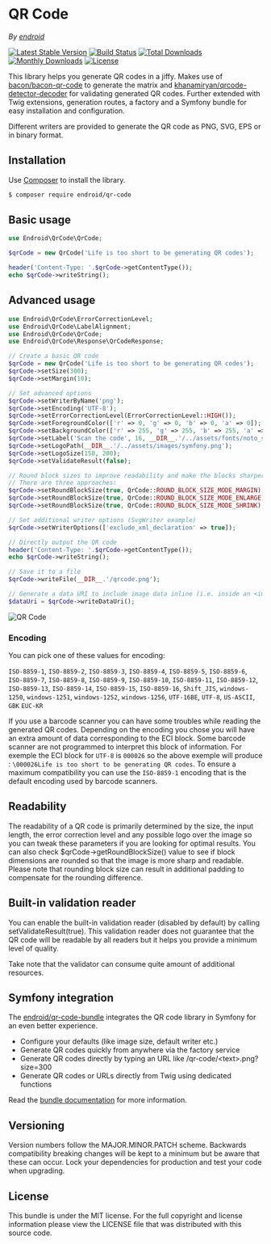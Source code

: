 # QR Code

*By [endroid](https://endroid.nl/)*

[![Latest Stable Version](http://img.shields.io/packagist/v/endroid/qr-code.svg)](https://packagist.org/packages/endroid/qr-code)
[![Build Status](https://github.com/endroid/qr-code/workflows/CI/badge.svg)](https://github.com/endroid/qr-code/actions)
[![Total Downloads](http://img.shields.io/packagist/dt/endroid/qr-code.svg)](https://packagist.org/packages/endroid/qr-code)
[![Monthly Downloads](http://img.shields.io/packagist/dm/endroid/qr-code.svg)](https://packagist.org/packages/endroid/qr-code)
[![License](http://img.shields.io/packagist/l/endroid/qr-code.svg)](https://packagist.org/packages/endroid/qr-code)

This library helps you generate QR codes in a jiffy. Makes use of [bacon/bacon-qr-code](https://github.com/Bacon/BaconQrCode)
to generate the matrix and [khanamiryan/qrcode-detector-decoder](https://github.com/khanamiryan/php-qrcode-detector-decoder)
for validating generated QR codes. Further extended with Twig extensions, generation routes, a factory and a
Symfony bundle for easy installation and configuration.

Different writers are provided to generate the QR code as PNG, SVG, EPS or in binary format.

## Installation

Use [Composer](https://getcomposer.org/) to install the library.

``` bash
$ composer require endroid/qr-code
```

## Basic usage

```php
use Endroid\QrCode\QrCode;

$qrCode = new QrCode('Life is too short to be generating QR codes');

header('Content-Type: '.$qrCode->getContentType());
echo $qrCode->writeString();
```

## Advanced usage

```php
use Endroid\QrCode\ErrorCorrectionLevel;
use Endroid\QrCode\LabelAlignment;
use Endroid\QrCode\QrCode;
use Endroid\QrCode\Response\QrCodeResponse;

// Create a basic QR code
$qrCode = new QrCode('Life is too short to be generating QR codes');
$qrCode->setSize(300);
$qrCode->setMargin(10); 

// Set advanced options
$qrCode->setWriterByName('png');
$qrCode->setEncoding('UTF-8');
$qrCode->setErrorCorrectionLevel(ErrorCorrectionLevel::HIGH());
$qrCode->setForegroundColor(['r' => 0, 'g' => 0, 'b' => 0, 'a' => 0]);
$qrCode->setBackgroundColor(['r' => 255, 'g' => 255, 'b' => 255, 'a' => 0]);
$qrCode->setLabel('Scan the code', 16, __DIR__.'/../assets/fonts/noto_sans.otf', LabelAlignment::CENTER());
$qrCode->setLogoPath(__DIR__.'/../assets/images/symfony.png');
$qrCode->setLogoSize(150, 200);
$qrCode->setValidateResult(false);

// Round block sizes to improve readability and make the blocks sharper in pixel based outputs (like png).
// There are three approaches:
$qrCode->setRoundBlockSize(true, QrCode::ROUND_BLOCK_SIZE_MODE_MARGIN); // The size of the qr code is shrinked, if necessary, but the size of the final image remains unchanged due to additional margin being added (default)
$qrCode->setRoundBlockSize(true, QrCode::ROUND_BLOCK_SIZE_MODE_ENLARGE); // The size of the qr code and the final image is enlarged, if necessary
$qrCode->setRoundBlockSize(true, QrCode::ROUND_BLOCK_SIZE_MODE_SHRINK); // The size of the qr code and the final image is shrinked, if necessary

// Set additional writer options (SvgWriter example)
$qrCode->setWriterOptions(['exclude_xml_declaration' => true]);

// Directly output the QR code
header('Content-Type: '.$qrCode->getContentType());
echo $qrCode->writeString();

// Save it to a file
$qrCode->writeFile(__DIR__.'/qrcode.png');

// Generate a data URI to include image data inline (i.e. inside an <img> tag)
$dataUri = $qrCode->writeDataUri();
```

![QR Code](https://endroid.nl/qr-code/Life%20is%20too%20short%20to%20be%20generating%20QR%20codes.png)

### Encoding
You can pick one of these values for encoding:

`ISO-8859-1`, `ISO-8859-2`, `ISO-8859-3`, `ISO-8859-4`, `ISO-8859-5`, `ISO-8859-6`, `ISO-8859-7`, `ISO-8859-8`, `ISO-8859-9`, `ISO-8859-10`, `ISO-8859-11`, `ISO-8859-12`, `ISO-8859-13`, `ISO-8859-14`, `ISO-8859-15`, `ISO-8859-16`, `Shift_JIS`, `windows-1250`, `windows-1251`, `windows-1252`, `windows-1256`, `UTF-16BE`, `UTF-8`, `US-ASCII`, `GBK` `EUC-KR`

If you use a barcode scanner you can have some troubles while reading the generated QR codes. Depending on the encoding you chose you will have an extra amount of data corresponding to the ECI block. Some barcode scanner are not programmed to interpret this block of information. For exemple the ECI block for `UTF-8` is `000026` so the above exemple will produce : `\000026Life is too short to be generating QR codes`. To ensure a maximum compatibility you can use the `ISO-8859-1` encoding that is the default encoding used by barcode scanners.

## Readability

The readability of a QR code is primarily determined by the size, the input
length, the error correction level and any possible logo over the image so you
can tweak these parameters if you are looking for optimal results. You can also
check $qrCode->getRoundBlockSize() value to see if block dimensions are rounded
so that the image is more sharp and readable. Please note that rounding block
size can result in additional padding to compensate for the rounding difference.

## Built-in validation reader

You can enable the built-in validation reader (disabled by default) by calling
setValidateResult(true). This validation reader does not guarantee that the QR
code will be readable by all readers but it helps you provide a minimum level
of quality.

Take note that the validator can consume quite amount of additional resources.

## Symfony integration

The [endroid/qr-code-bundle](https://github.com/endroid/qr-code-bundle)
integrates the QR code library in Symfony for an even better experience.

* Configure your defaults (like image size, default writer etc.)
* Generate QR codes quickly from anywhere via the factory service
* Generate QR codes directly by typing an URL like /qr-code/\<text>.png?size=300
* Generate QR codes or URLs directly from Twig using dedicated functions
 
Read the [bundle documentation](https://github.com/endroid/qr-code-bundle)
for more information.

## Versioning

Version numbers follow the MAJOR.MINOR.PATCH scheme. Backwards compatibility
breaking changes will be kept to a minimum but be aware that these can occur.
Lock your dependencies for production and test your code when upgrading.

## License

This bundle is under the MIT license. For the full copyright and license
information please view the LICENSE file that was distributed with this source code.
